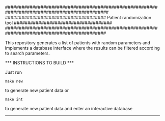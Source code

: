 ##############################################################################################
#####################################         Patient randomization tool       ####################################
#############################################################################################

This repository generates a list of patients with random parameters
and implements a database interface where the results can be filtered
according to search parameters.

*** INSTRUCTIONS TO BUILD ***

Just run

    make new

to generate new patient data or

    make int

to generate new patient data and enter an interactive database
*******************************************
